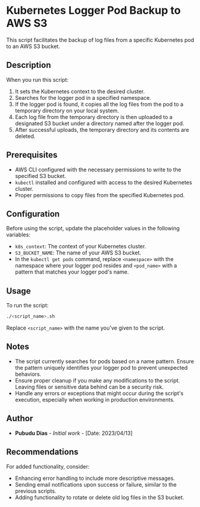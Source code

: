 # Kubernetes Logger Pod Backup to AWS S3

This script facilitates the backup of log files from a specific Kubernetes pod to an AWS S3 bucket.

## Description

When you run this script:

1. It sets the Kubernetes context to the desired cluster.
2. Searches for the logger pod in a specified namespace.
3. If the logger pod is found, it copies all the log files from the pod to a temporary directory on your local system.
4. Each log file from the temporary directory is then uploaded to a designated S3 bucket under a directory named after the logger pod.
5. After successful uploads, the temporary directory and its contents are deleted.

## Prerequisites

- AWS CLI configured with the necessary permissions to write to the specified S3 bucket.
- `kubectl` installed and configured with access to the desired Kubernetes cluster.
- Proper permissions to copy files from the specified Kubernetes pod.

## Configuration

Before using the script, update the placeholder values in the following variables:

- `k8s_context`: The context of your Kubernetes cluster.
- `S3_BUCKET_NAME`: The name of your AWS S3 bucket.
- In the `kubectl get pods` command, replace `<namespace>` with the namespace where your logger pod resides and `<pod_name>` with a pattern that matches your logger pod's name.

## Usage

To run the script:

```bash
./<script_name>.sh
```

Replace `<script_name>` with the name you've given to the script.

## Notes

- The script currently searches for pods based on a name pattern. Ensure the pattern uniquely identifies your logger pod to prevent unexpected behaviors.
- Ensure proper cleanup if you make any modifications to the script. Leaving files or sensitive data behind can be a security risk.
- Handle any errors or exceptions that might occur during the script's execution, especially when working in production environments.

## Author

- **Pubudu Dias** - *Initial work* - [Date: 2023/04/13]

## Recommendations

For added functionality, consider:

- Enhancing error handling to include more descriptive messages.
- Sending email notifications upon success or failure, similar to the previous scripts.
- Adding functionality to rotate or delete old log files in the S3 bucket.
